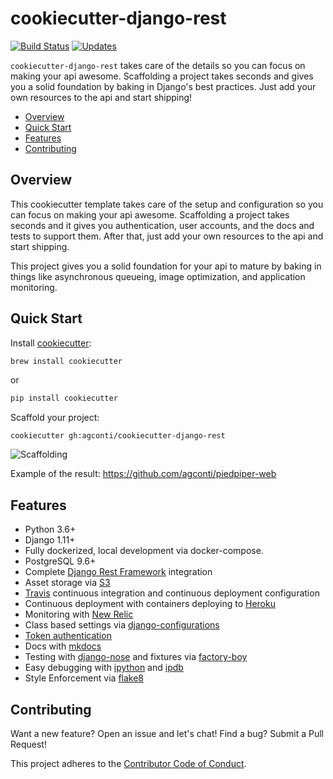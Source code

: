 # cookiecutter-django-rest
[![Build Status](https://travis-ci.org/agconti/cookiecutter-django-rest.svg?branch=docs-project-readme-travis)](https://travis-ci.org/agconti/cookiecutter-django-rest)
[![Updates](https://pyup.io/repos/github/agconti/cookiecutter-django-rest/shield.svg)](https://pyup.io/repos/github/agconti/cookiecutter-django-rest/)

`cookiecutter-django-rest` takes care of the details so you can focus on making your api awesome. Scaffolding a project takes seconds and gives you a solid foundation by baking in Django's best practices. Just add your own resources to the api and start shipping!

- [Overview](#overview)
- [Quick Start](#quick-start)
- [Features](#features)
- [Contributing](#contributing)

## Overview
This cookiecutter template takes care of the setup and configuration so you can focus on making your api awesome. Scaffolding a project takes seconds and it gives you authentication, user accounts, and the docs and tests to support them. After that, just add your own resources to the api and start shipping.

This project gives you a solid foundation for your api to mature by baking in things like asynchronous queueing, image optimization, and application monitoring.

## Quick Start

Install [cookiecutter](https://github.com/audreyr/cookiecutter):

```bash
brew install cookiecutter
```

or

```bash
pip install cookiecutter
```

Scaffold your project:
```
cookiecutter gh:agconti/cookiecutter-django-rest
```

![Scaffolding](media/scaffolding.gif)

Example of the result: https://github.com/agconti/piedpiper-web

## Features

- Python 3.6+
- Django 1.11+
- Fully dockerized, local development via docker-compose.
- PostgreSQL 9.6+
- Complete [Django Rest Framework](http://www.django-rest-framework.org/) integration
- Asset storage via [S3](https://github.com/jschneier/django-storages)
- [Travis](https://travis-ci.org/) continuous integration and continuous deployment configuration
- Continuous deployment with containers deploying to [Heroku](https://www.heroku.com)
- Monitoring with [New Relic](http://newrelic.com/)
- Class based settings via [django-configurations](https://github.com/jazzband/django-configurations)
- [Token authentication](http://www.django-rest-framework.org/api-guide/authentication/#tokenauthentication)
- Docs with [mkdocs](http://www.mkdocs.org/)
- Testing with [django-nose](https://github.com/django-nose/django-nose) and fixtures via [factory-boy](http://factoryboy.readthedocs.org/en/latest/orms.html)
- Easy debugging with [ipython](http://ipython.org/) and [ipdb](https://pypi.python.org/pypi/ipdb)
- Style Enforcement via [flake8](https://flake8.readthedocs.org/en/2.3.0/)

## Contributing
Want a new feature? Open an issue and let's chat!
Find a bug? Submit a Pull Request!

This project adheres to the [Contributor Code of Conduct](.github/CONTRIBUTING.md).
